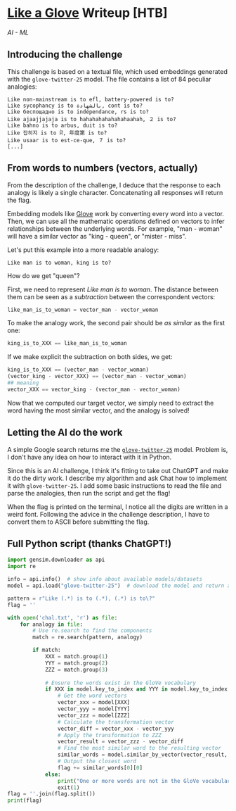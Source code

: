 # [Like a Glove](https://app.hackthebox.com/challenges/Like%2520a%2520Glove) Writeup [HTB]
_AI - ML_

## Introducing the challenge
This challenge is based on a textual file, which used embeddings generated with the `glove-twitter-25` model. The file contains a list of 84 peculiar analogies:
```
Like non-mainstream is to efl, battery-powered is to?
Like sycophancy is to بالشهادة, cont is to?
Like беспощадно is to indépendance, rs is to?
Like ajaajjajaja is to hahahahahahahahaahah, ２ is to?
Like bahno is to arbus, duit is to?
Like 잡히지 is to ਮੈਂ, 年度第 is to?
Like usaar is to est-ce-que, ７ is to?
[...]
```
## From words to numbers (vectors, actually)
From the description of the challenge, I deduce that the response to each analogy is likely a single character. Concatenating all responses will return the flag.

Embedding models like [Glove](https://nlp.stanford.edu/projects/glove/) work by converting every word into a vector. Then, we can use all the mathematic operations defined on vectors to infer relationships between the underlying words. For example, "man - woman" will have a similar vector as "king - queen", or "mister - miss".

Let's put this example into a more readable analogy:
```
Like man is to woman, king is to?
```
How do we get "queen"?

First, we need to represent _Like man is to woman_. The distance between them can be seen as a _subtraction_ between the correspondent vectors:
```py
like_man_is_to_woman = vector_man - vector_woman
```
To make the analogy work, the second pair should be _as similar_ as the first one:
```py
king_is_to_XXX == like_man_is_to_woman
```
If we make explicit the subtraction on both sides, we get:
```py
king_is_to_XXX == (vector_man - vector_woman)
(vector_king - vector_XXX) == (vector_man - vector_woman)
## meaning
vector_XXX == vector_king - (vector_man - vector_woman) 
```
Now that we computed our target vector, we simply need to extract the word having the most similar vector, and the analogy is solved!

## Letting the AI do the work
A simple Google search returns me the [`glove-twitter-25`](https://huggingface.co/Gensim/glove-twitter-25) model. Problem is, I don't have any idea on how to interact with it in Python.

Since this is an AI challenge, I think it's fitting to take out ChatGPT and make it do the dirty work. I describe my algorithm and ask Chat how to implement it with `glove-twitter-25`. I add some basic instructions to read the file and parse the analogies, then run the script and get the flag!

When the flag is printed on the terminal, I notice all the digits are written in a weird font. Following the advice in the challenge description, I have to convert them to ASCII before submitting the flag.

## Full Python script (thanks ChatGPT!)
```py
import gensim.downloader as api
import re

info = api.info()  # show info about available models/datasets
model = api.load("glove-twitter-25")  # download the model and return as object 

pattern = r"Like (.*) is to (.*), (.*) is to\?"
flag = '' 

with open('chal.txt', 'r') as file:
    for analogy in file:
        # Use re.search to find the components
        match = re.search(pattern, analogy)

        if match:
            XXX = match.group(1)
            YYY = match.group(2)
            ZZZ = match.group(3)
 
            # Ensure the words exist in the GloVe vocabulary
            if XXX in model.key_to_index and YYY in model.key_to_index and ZZZ in model.key_to_index:
                # Get the word vectors
                vector_xxx = model[XXX]
                vector_yyy = model[YYY]
                vector_zzz = model[ZZZ]
                # Calculate the transformation vector
                vector_diff = vector_xxx - vector_yyy
                # Apply the transformation to ZZZ
                vector_result = vector_zzz - vector_diff
                # Find the most similar word to the resulting vector
                similar_words = model.similar_by_vector(vector_result, topn=1)
                # Output the closest word
                flag += similar_words[0][0]
            else:
                print("One or more words are not in the GloVe vocabulary.")
                exit(1)
flag = ''.join(flag.split())
print(flag)
```